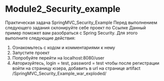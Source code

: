 # Module2_Security_example
Практическая задача SpringMVC_Security_Example
Перед выполнением следующего задания склонируйте себе проект по Ссылке 
Данный пример поможет вам разобраться с Spring Security. Для этого выполните следующие действия:
1.	Ознакомьтесь с кодом и комментариями к нему
2.	Запустите проект
3.	Попробуйте перейти на localhost:8080/user
4.	Авторизуйтесь, login = test, password = test
чтобы после регистрации войти на страницу юзера, добавить в url на странице artifact /SpringMVC_Security_Example_war_exploded/
